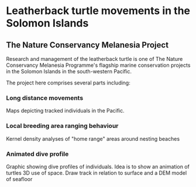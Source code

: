 # Leatherback turtle movements in the Solomon Islands 

## The Nature Conservancy Melanesia Project

Research and management of the leatherback turtle is one of The Nature Conservancy Melanesia Programme's flagship marine conservation projects in the Solomon Islands in the south-western Pacific.


The project here comprises several parts including: 

### Long distance movements 
Maps depicting tracked individuals in the Pacific. 


### Local breeding area ranging behaviour
Kernel density analyses of "home range" areas around nesting beaches


### Animated dive profile 
Graphic showing dive profiles of individuals. Idea is to show an animation of turtles 3D use of space. Draw track in relation to surface and a DEM model of seafloor

